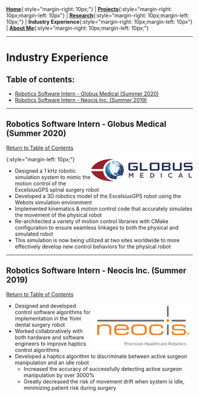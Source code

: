 [**Home**](../index.md){:style="margin-right: 10px;"}
|
[**Projects**](../projects/index.md){:style="margin-right: 10px;margin-left: 10px"}
|
[**Research**](../research/index.md){:style="margin-right: 10px;margin-left: 10px;"}
|
**Industry Experience**{:style="margin-right: 10px;margin-left: 10px"}
|
[**About Me**](../aboutMe/index.md){:style="margin-right: 10px;margin-left: 10px;"}

___

# Industry Experience

## Table of contents:
  - [Robotics Software Intern - Globus Medical (Summer 2020)](#robotics-software-intern---globus-medical-summer-2020)
  - [Robotics Software Intern - Neocis Inc. (Summer 2019)](#robotics-software-intern---neocis-inc-summer-2019)
  
___

## Robotics Software Intern - Globus Medical (Summer 2020)

[Return to Table of Contents](#table-of-contents)

<img align="right" width="275" height="76" src="../pics/Globus%20medical.jpg">{:style="margin-left: 10px;"}

- Designed a 1 kHz robotic simulation system to mimic the motion control of the ExcelsiusGPS spinal surgery robot
- Developed a 3D robotics model of the ExcelsiusGPS robot using the Webots simulation environment
- Implemented kinematics & motion control code that accurately simulates the movement of the physical robot
- Re-architected a variety of motion control libraries with CMake configuration to ensure seamless linkages to
both the physical and simulated robot
- This simulation is now being utilized at two sites worldwide to more effectively develop new control behaviors 
for the physical robot

___

## Robotics Software Intern - Neocis Inc. (Summer 2019)

[Return to Table of Contents](#table-of-contents)

<img align="right" width="275" height="128" src="../pics/neocis.jpg">

- Designed and developed control software algorithms for implementation in the Yomi dental surgery robot
- Worked collaboratively with both hardware and software engineers to improve haptics control algorithms
- Developed a haptics algorithm to discriminate between active surgeon manipulation and an idle robot
  - Increased the accuracy of successfully detecting active surgeon manipulation by over 3000%
  - Greatly decreased the risk of movement drift when system is idle, minimizing patient risk during surgery